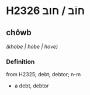 # H2326 חוֹב / חוב

## chôwb

_(khobe | hobe | hove)_

### Definition

from H2325; debt; debtor; n-m

- a debt, debtor

